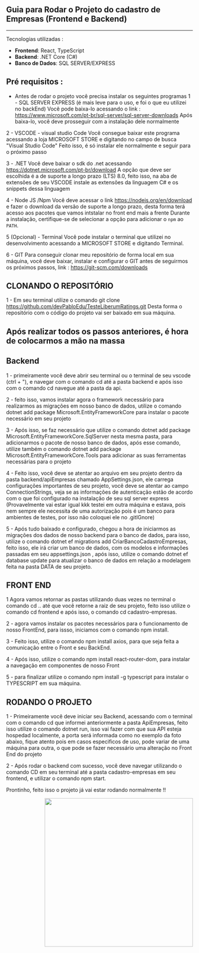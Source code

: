 ## Guia para Rodar o Projeto do cadastro de Empresas (Frontend e Backend)
--------------------------------------------------------------------------
Tecnologias utilizadas :
- **Frontend**: React, TypeScript
- **Backend**: .NET Core (C#)
- **Banco de Dados**: SQL SERVER/EXPRESS

## Pré requisitos :
- Antes de rodar o projeto você precisa instalar os seguintes programas
1 - SQL SERVER EXPRESS (é mais leve para o uso, e foi o que eu utilizei no backEnd)
Você pode baixa-lo acessando o link : https://www.microsoft.com/pt-br/sql-server/sql-server-downloads
Após baixa-lo, você deve prosseguir com a instalação dele normalmente

2 - VSCODE - visual studio Code
Você consegue baixar este programa acessando a loja MICROSOFT STORE e digitando no campo de busca "Visual Studio Code"
Feito isso, é só instalar ele normalmente e seguir para o próximo passo

3 - .NET 
Você deve baixar o sdk do .net acessando https://dotnet.microsoft.com/pt-br/download
A opção que deve ser escolhida é a de suporte  a longo prazo (LTS) 8.0, feito isso, na aba de extensões de seu VSCODE instale as extensões da linguagem C# e os snippets dessa linguagem

4 - Node JS /Npm
Você deve acessar o link https://nodejs.org/en/download e fazer o download da versão de suporte a longo prazo, desta forma terá acesso aos pacotes que vamos intstalar no front end mais a frente
Durante a instalação, certifique-se de selecionar a opção para adicionar o `npm` ao `PATH`.

5 (Opcional) - Terminal
Você pode instalar o terminal que utilizei no desenvolvimento acessando a MICROSOFT STORE e digitando Terminal.

6 - GIT
Para conseguir clonar meu repositório de forma local em sua máquina, você deve baixar, instalar e configurar o GIT antes de seguirmos os próximos passos, link : https://git-scm.com/downloads

## CLONANDO O REPOSITÓRIO

1 - Em seu terminal utilize o comando git clone https://github.com/devPabloEdu/TesteLiberumRatings.git
Desta forma o repositório com o código do projeto vai ser baixado em sua máquina.

## Após realizar todos os passos anteriores, é hora de colocarmos a mão na massa
## Backend

1 - primeiramente você deve abrir seu terminal ou o terminal de seu vscode (ctrl + "), e navegar com o comando cd até a pasta backend e após isso com o comando cd navegue até a pasta da api.

2 - feito isso, vamos instalar agora o framework necessário para realizarmos as migrações em nosso banco de dados, utilize o comando dotnet add package Microsoft.EntityFrameworkCore   para instalar o pacote necessário em seu projeto

3 - Após isso, se faz necessário que utilize o comando dotnet add package Microsoft.EntityFrameworkCore.SqlServer nesta mesma pasta, para adicionarmos o pacote de nosso banco de dados, após esse comando, utilize também o comando  dotnet add package Microsoft.EntityFrameworkCore.Tools   para adicionar as suas ferramentas necessárias para o projeto

4 - Feito isso, você deve se atentar ao arquivo em seu projeto dentro da pasta backend/apiEmpresas chamado AppSettings.json, ele carrega configurações importantes de seu projeto, você deve se atentar ao campo ConnectionStrings, veja se as informações de autenticação estão de acordo com o que foi configurado na instalação de seu sql server express (Provavelmente vai estar igual kkk testei em outra máquina e estava, pois nem sempre ele necessita de uma autorização pois é um banco para ambientes de testes, por isso não coloquei ele no .gitIGnore)

5 - Após tudo baixado e configurado, chegou a hora de iniciarmos as migrações dos dados de nosso backend para o banco de dados, para isso, utilize o comando dotnet ef migrations add CriarBancoCadastroEmpresas, feito isso, ele irá criar um banco de dados, com os modelos e informações passadas em seu appsettings.json
, após isso, utilize o comando dotnet ef database update para atualizar o banco de dados em relação a modelagem feita na pasta DATA de seu projeto.

## FRONT END

1 Agora vamos retornar as pastas utilizando duas vezes no terminal o comando cd ..  até que você retorne a raiz de seu projeto, feito isso utilize o comando cd frontend e após isso, o comando cd cadastro-empresas.

2 - agora vamos instalar os pacotes necessários para o funcionamento de nosso FrontEnd, para issso, iniciamos com o comando npm install.

3 - Feito isso, utilize o comando npm install axios, para que seja feita a comunicação entre o Front e seu BackEnd.

4 - Após isso, utilize o comando npm install react-router-dom, para instalar a navegação em componentes de nosso Front

5 - para finalizar utilize o comando npm install -g typescript para instalar o TYPESCRIPT em sua máquina.

## RODANDO O PROJETO

1 - Primeiramente você deve iniciar seu Backend, acessando com o terminal com o comando cd que informei anteriormente a pasta ApiEmpresas, feito isso utilize o comando dotnet run, isso vai fazer com que sua API esteja hospedad localmente, a porta será informada como no exemplo da foto abaixo, fique atento pois em casos especificos de uso, pode variar de uma máquina para outra, o que pode se fazer necessário uma alteração no Front End do projeto

2 - Após rodar o backend com sucesso, você deve navegar utilizando o comando CD em seu terminal até a pasta cadastro-empresas em seu frontend, e utilizar o comando npm start.

Prontinho, feito isso o projeto já vai estar rodando normalmente !!

<img align="right" width="400" height="400" src="https://media.giphy.com/media/pUVOeIagS1rrqsYQJe/giphy.gif?cid=790b76117udmuq9aunfhru4lank6nk0x0u5ywrhcqukzv19t&ep=v1_gifs_search&rid=giphy.gif&ct=g">
